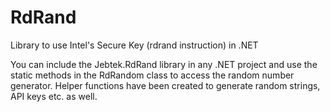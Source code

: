 RdRand
======

Library to use Intel's Secure Key (rdrand instruction) in .NET

You can include the Jebtek.RdRand library in any .NET project and use the static methods in the RdRandom class to access 
the random number generator. Helper functions have been created to generate random strings, API keys etc. as well.
